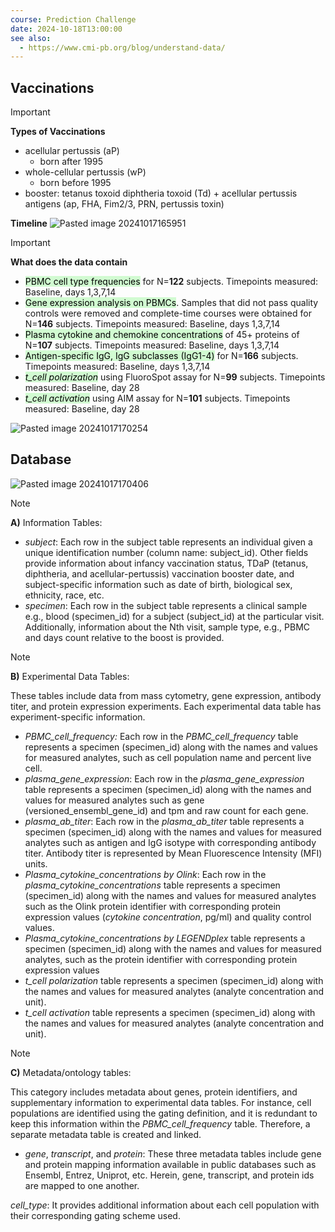 ```yaml
---
course: Prediction Challenge
date: 2024-10-18T13:00:00
see also:
  - https://www.cmi-pb.org/blog/understand-data/
---
```


## Vaccinations

>[!IMPORTANT]
>**Types of Vaccinations**
>- acellular pertussis (aP)
>	- born after 1995
>- whole-cellular pertussis (wP)
>	- born before 1995
>- booster: tetanus toxoid diphtheria toxoid (Td) + acellular pertussis antigens (ap, FHA, Fim2/3, PRN, pertussis toxin)

**Timeline**
![Pasted image 20241017165951](https://github.com/user-attachments/assets/0bc0683a-402c-4934-80fa-e8ecf5089132)

>[!IMPORTANT]
>**What does the data contain**
>- <mark style="background: #BBFABBA6;">PBMC cell type frequencies</mark> for N=**122** subjects. Timepoints measured: Baseline, days 1,3,7,14
>- <mark style="background: #BBFABBA6;">Gene expression analysis on PBMCs</mark>. Samples that did not pass quality controls were removed and complete-time courses were obtained for N=**146** subjects. Timepoints measured: Baseline, days 1,3,7,14
>- <mark style="background: #BBFABBA6;">Plasma cytokine and chemokine concentrations</mark> of 45+ proteins of N=**107** subjects. Timepoints measured: Baseline, days 1,3,7,14
>- <mark style="background: #BBFABBA6;">Antigen-specific IgG, IgG subclasses (IgG1-4)</mark> for N=**166** subjects. Timepoints measured: Baseline, days 1,3,7,14
>- <mark style="background: #BBFABBA6;">_t_cell polarization_</mark> using FluoroSpot assay for N=**99** subjects. Timepoints measured: Baseline, day 28
>- <mark style="background: #BBFABBA6;">_t_cell activation_</mark> using AIM assay for N=**101** subjects. Timepoints measured: Baseline, day 28
>
>![Pasted image 20241017170254](https://github.com/user-attachments/assets/f1c187db-7f8d-43d5-b0ae-4233a4c6443e)


## Database

![Pasted image 20241017170406](https://github.com/user-attachments/assets/58ff638b-b617-4871-a112-6e276151166a)

>[!NOTE]
>**A)** Information Tables:
>
>- _subject_: Each row in the subject table represents an individual given a unique identification number (column name: subject_id). Other fields provide information about infancy vaccination status, TDaP (tetanus, diphtheria, and acellular-pertussis) vaccination booster date, and subject-specific information such as date of birth, biological sex, ethnicity, race, etc.
>- _specimen_: Each row in the subject table represents a clinical sample e.g., blood (specimen_id) for a subject (subject_id) at the particular visit. Additionally, information about the Nth visit, sample type, e.g., PBMC and days count relative to the boost is provided.

>[!NOTE]
> **B)** Experimental Data Tables:
>
>These tables include data from mass cytometry, gene expression, antibody titer, and protein expression experiments. Each experimental data table has experiment-specific information.
>- _PBMC_cell_frequency:_ Each row in the _PBMC_cell_frequency_ table represents a specimen (specimen_id) along with the names and values for measured analytes, such as cell population name and percent live cell.
>- _plasma_gene_expression_: Each row in the _plasma_gene_expression_ table represents a specimen (specimen_id) along with the names and values for measured analytes such as gene (versioned_ensembl_gene_id) and tpm and raw count for each gene.
>- _plasma_ab_titer_: Each row in the _plasma_ab_titer_ table represents a specimen (specimen_id) along with the names and values for measured analytes such as antigen and IgG isotype with corresponding antibody titer. Antibody titer is represented by Mean Fluorescence Intensity (MFI) units.
>- _Plasma_cytokine_concentrations by Olink_: Each row in the _plasma_cytokine_concentrations_ table represents a specimen (specimen_id) along with the names and values for measured analytes such as the Olink protein identifier with corresponding protein expression values (_cytokine concentration_, pg/ml) and quality control values.
>- _Plasma_cytokine_concentrations by LEGENDplex_ table represents a specimen (specimen_id) along with the names and values for measured analytes, such as the protein identifier with corresponding protein expression values
>- _t_cell polarization_ table represents a specimen (specimen_id) along with the names and values for measured analytes (analyte concentration and unit).
>- _t_cell activation_ table represents a specimen (specimen_id) along with the names and values for measured analytes (analyte concentration and unit).

> [!NOTE]
>  **C)** Metadata/ontology tables:
> 
> This category includes metadata about genes, protein identifiers, and supplementary information to experimental data tables. For instance, cell populations are identified using the gating definition, and it is redundant to keep this information within the _PBMC_cell_frequency_ table. Therefore, a separate metadata table is created and linked.
> 
> - _gene_, _transcript_, and _protein_: These three metadata tables include gene and protein mapping information available in public databases such as Ensembl, Entrez, Uniprot, etc. Herein, gene, transcript, and protein ids are mapped to one another.
> 
> _cell_type_: It provides additional information about each cell population with their corresponding gating scheme used.

